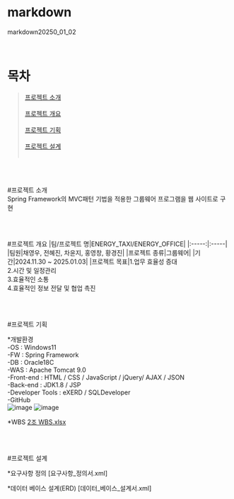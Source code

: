 # markdown
markdown20250_01_02

<br>

# 목차

>[프로젝트 소개](#프로젝트-소개)\
><br>
>[프로젝트 개요](#프로젝트-개요)\
><br>
>[프로젝트 기획](#프로젝트-기획)\
><br>
>[프로젝트 설계](#프로젝트-설계)\
><br>


<br>
<br>

#프로젝트 소개
<br>
Spring Framework의 MVC패턴 기법을 적용한 그룹웨어 프로그램을 웹 사이트로 구현

<br>
<br>



#프로젝트 개요
|팀/프로젝트 명|ENERGY_TAXI/ENERGY_OFFICE|
|:-----:|:-----|
|팀원|채영우, 전혜진, 차윤지, 홍영창, 황경진|
|프로젝트 종류|그룹웨어|
|기간|2024.11.30 ~ 2025.01.03|
|프로젝트 목표|1.업무 효율성 증대<br> 2.시간 및 일정관리<br> 3.효율적인 소통<br> 4.효율적인 정보 전달 및 협업 촉진

<br>
<br>

#프로젝트 기획

*개발환경 
<br>
-OS : Windows11 <br>
-FW : Spring Framework <br>
-DB : Oracle18C <br>
-WAS : Apache Tomcat 9.0 <br>
-Front-end :  HTML / CSS / JavaScript / jQuery/ AJAX / JSON <br>
-Back-end : JDK1.8 / JSP  <br>
-Developer Tools : eXERD / SQLDeveloper <br>
-GitHub
<br>
![image](https://github.com/user-attachments/assets/ffdb1415-0427-4806-98dd-c07ebedf13ae)
![image](https://github.com/user-attachments/assets/444f02aa-e1cf-40ce-91b3-133a3453e5ee)


*WBS
[2조 WBS.xlsx](https://github.com/user-attachments/files/18288979/2.WBS.xlsx)

<br>
<br>

#프로젝트 설계

*요구사항 정의
[요구사항_정의서.xml]

*데이터 베이스 설계(ERD)
[데이터_베이스_설계서.xml]

<br>
<br>



